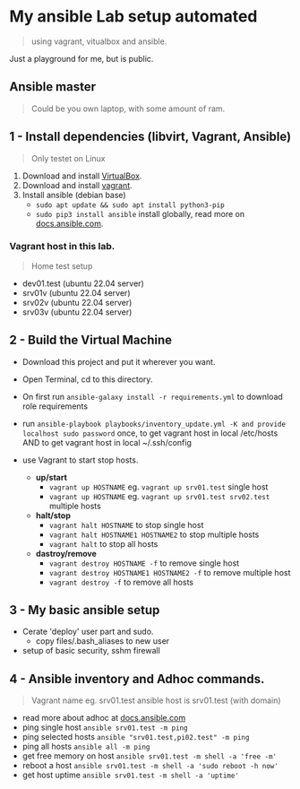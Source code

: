 # My ansible Lab setup automated
>using vagrant, vitualbox and ansible.

Just a playground for me, but is public. 

## Ansible master
> Could be you own laptop, with some amount of ram. 

## 1 - Install dependencies (libvirt, Vagrant, Ansible)
> Only testet on Linux
1. Download and install [VirtualBox](https://www.virtualbox.org/wiki/Downloads).
2. Download and install [vagrant](https://www.vagrantup.com/downloads).
3. Install ansible (debian base)
   - `sudo apt update && sudo apt install python3-pip`
   - `sudo pip3 install ansible` install globally, read more on [docs.ansible.com](https://docs.ansible.com/ansible/latest/installation_guide/intro_installation.html).


### Vagrant host in this lab.
>Home test setup 
* dev01.test (ubuntu 22.04 server)
* srv01v (ubuntu 22.04 server)
* srv02v (ubuntu 22.04 server)
* srv03v (ubuntu 22.04 server)


## 2 - Build the Virtual Machine
* Download this project and put it wherever you want.
* Open Terminal, cd to this directory.
* On first run `ansible-galaxy install -r requirements.yml` to download role requirements
* run `ansible-playbook playbooks/inventory_update.yml -K and provide localhost sudo password` once, to get vagrant host in local /etc/hosts AND to get vagrant host in local ~/.ssh/config 

* use Vagrant to start stop hosts.
  * **up/start**
    * `vagrant up HOSTNAME` eg. `vagrant up srv01.test` single host
    * `vagrant up HOSTNAME` eg. `vagrant up srv01.test srv02.test` multiple hosts
  * **halt/stop**
    * `vagrant halt HOSTNAME` to stop single host
    * `vagrant halt HOSTNAME1 HOSTNAME2` to stop multiple hosts
    * `vagrant halt` to stop all hosts
  * **dastroy/remove**
    * `vagrant destroy HOSTNAME -f` to remove single host
    * `vagrant destroy HOSTNAME1 HOSTNAME2 -f` to remove multiple host
    * `vagrant destroy -f` to remove all hosts

## 3 - My basic ansible setup 
* Cerate 'deploy' user part and sudo. 
  - copy files/.bash_aliases to new user 
* setup of basic security, sshm firewall

## 4 - Ansible inventory and Adhoc commands.
> Vagrant name eg. srv01.test ansible host is srv01.test (with domain)
* read more about adhoc at [docs.ansible.com](https://docs.ansible.com/ansible/latest/user_guide/intro_adhoc.html)
* ping single host `ansible srv01.test -m ping`
* ping selected hosts `ansible "srv01.test,pi02.test" -m ping `
* ping all hosts `ansible all -m ping`
* get free memory on host `ansible srv01.test -m shell -a 'free -m'`
* reboot a host `ansible srv01.test -m shell -a 'sudo reboot -h now'`
* get host uptime `ansible srv01.test -m shell -a 'uptime'`









